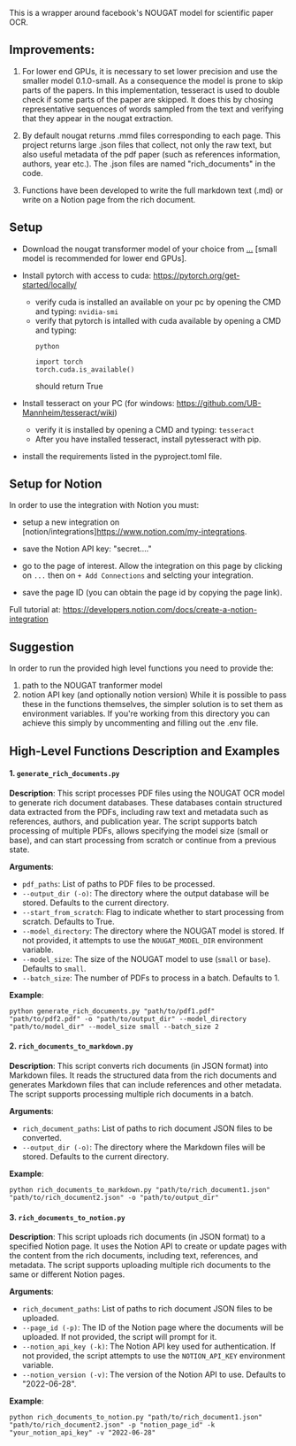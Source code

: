 This is a wrapper around facebook's NOUGAT model for scientific paper OCR.


## Improvements:
1. For lower end GPUs, it is necessary to set lower precision and use the smaller model 0.1.0-small. As a consequence the model is prone to skip parts of the papers. In this implementation, tesseract is used to double check if some parts of the paper are skipped. It does this by chosing representative sequences of words sampled from the text and verifying that they appear in the nougat extraction.

2. By default nougat returns .mmd files corresponding to each page. This project returns large .json files that collect, not only the raw text, but also useful metadata of the pdf paper (such as references information, authors, year etc.). The .json files are named "rich_documents" in the code.

3. Functions have been developed to write the full markdown text (.md) or write on a Notion page from the rich document. 

## Setup
* Download the nougat transformer model of your choice from [...](https://github.com/facebookresearch/nougat/releases) [small model is recommended for lower end GPUs].

* Install pytorch with access to cuda: https://pytorch.org/get-started/locally/
    - verify cuda is installed an available on your pc by opening the CMD and typing: 
        `nvidia-smi`
    - verify that pytorch is intalled with cuda available by opening a CMD and typing: 
        ```
        python

        import torch
        torch.cuda.is_available()
        ```
        should return True
* Install tesseract on your PC (for windows: https://github.com/UB-Mannheim/tesseract/wiki)
    - verify it is installed by opening a CMD and typing:
        `tesseract` 
    + After you have installed tesseract, install pytesseract with pip. 

* install the requirements listed in the pyproject.toml file. 

## Setup for Notion
In order to use the integration with Notion you must: 
- setup a new integration on [notion/integrations]https://www.notion.com/my-integrations.

- save the Notion API key: "secret...."

- go to the page of interest. Allow the integration on this page by clicking on `...` then on `+ Add Connections` and selcting your integration. 

- save the page ID (you can obtain the page id by copying the page link). 

Full tutorial at: https://developers.notion.com/docs/create-a-notion-integration


## Suggestion
In order to run the provided high level functions you need to provide the: 
1. path to the NOUGAT tranformer model
2. notion API key (and optionally notion version)
While it is possible to pass these in the functions themselves, the simpler solution is to set them as environment variables. If you're working from this directory you can achieve this simply by uncommenting and filling out the .env file. 


## High-Level Functions Description and Examples

#### 1. `generate_rich_documents.py`

**Description**: This script processes PDF files using the NOUGAT OCR model to generate rich document databases. These databases contain structured data extracted from the PDFs, including raw text and metadata such as references, authors, and publication year. The script supports batch processing of multiple PDFs, allows specifying the model size (small or base), and can start processing from scratch or continue from a previous state.

**Arguments**:
- `pdf_paths`: List of paths to PDF files to be processed.
- `--output_dir (-o)`: The directory where the output database will be stored. Defaults to the current directory.
- `--start_from_scratch`: Flag to indicate whether to start processing from scratch. Defaults to True.
- `--model_directory`: The directory where the NOUGAT model is stored. If not provided, it attempts to use the `NOUGAT_MODEL_DIR` environment variable.
- `--model_size`: The size of the NOUGAT model to use (`small` or `base`). Defaults to `small`.
- `--batch_size`: The number of PDFs to process in a batch. Defaults to 1.

**Example**:
```shell
python generate_rich_documents.py "path/to/pdf1.pdf" "path/to/pdf2.pdf" -o "path/to/output_dir" --model_directory "path/to/model_dir" --model_size small --batch_size 2
```

#### 2. `rich_documents_to_markdown.py`

**Description**: This script converts rich documents (in JSON format) into Markdown files. It reads the structured data from the rich documents and generates Markdown files that can include references and other metadata. The script supports processing multiple rich documents in a batch.

**Arguments**:
- `rich_document_paths`: List of paths to rich document JSON files to be converted.
- `--output_dir (-o)`: The directory where the Markdown files will be stored. Defaults to the current directory.

**Example**:
```shell
python rich_documents_to_markdown.py "path/to/rich_document1.json" "path/to/rich_document2.json" -o "path/to/output_dir"
```

#### 3. `rich_documents_to_notion.py`

**Description**: This script uploads rich documents (in JSON format) to a specified Notion page. It uses the Notion API to create or update pages with the content from the rich documents, including text, references, and metadata. The script supports uploading multiple rich documents to the same or different Notion pages.

**Arguments**:
- `rich_document_paths`: List of paths to rich document JSON files to be uploaded.
- `--page_id (-p)`: The ID of the Notion page where the documents will be uploaded. If not provided, the script will prompt for it.
- `--notion_api_key (-k)`: The Notion API key used for authentication. If not provided, the script attempts to use the `NOTION_API_KEY` environment variable.
- `--notion_version (-v)`: The version of the Notion API to use. Defaults to "2022-06-28".

**Example**:
```shell
python rich_documents_to_notion.py "path/to/rich_document1.json" "path/to/rich_document2.json" -p "notion_page_id" -k "your_notion_api_key" -v "2022-06-28"
```




